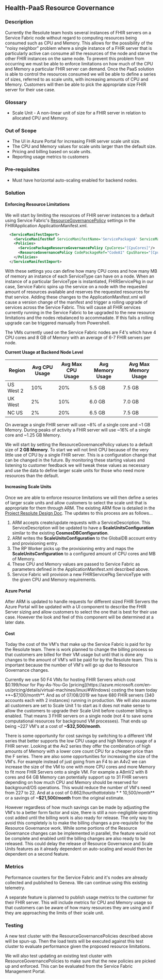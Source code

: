 ## Health-PaaS Resource Governance
### Description
Currently the Resolute team hosts several instances of FHIR servers on a Service Fabric node without regard to
computing resources being consumed such as CPU and Memory. This allows for the possibility of the "noisy neighbor" problem
where a single instance of a FHIR server that is particularly active can consume all the resources of the node and starve the
other FHIR instances on the same node. To prevent this problem from occurring we must be able to enforce limitations on how much of the
CPU and Memory a particular FHIR server can demand. Once the PaaS solution is able to control the resources consumed
we will be able to define a series of sizes, referred to as scale units, with increasing amounts of CPU and Memory. Customers will
then be able to pick the appropriate size FHIR server for their use case.

### Glossary
* Scale Unit - A non-linear unit of size for a FHIR server in relation to allocated CPU and Memory.

### Out of Scope
* The UI in Azure Portal for increasing FHIR server scale unit size.
* The CPU and Memory values for scale units larger than the default size.
* Pricing and billing based on scale units.
* Reporting usage metrics to customers

### Pre-requisites
* Must have horizontal auto-scaling enabled for backend nodes.

### Solution
#### Enforcing Resource Limitations
We will start by limiting the resources of FHIR server instances to a default using Service Fabric's [ResourceGovernancePolicy](https://docs.microsoft.com/en-us/azure/service-fabric/service-fabric-resource-governance)
settings in the FHIRApplication ApplicationManifest.xml.
```XML
  <ServiceManifestImport>
    <ServiceManifestRef ServiceManifestName='ServicePackageA' ServiceManifestVersion='v1'/>
    <Policies>
      <ServicePackageResourceGovernancePolicy CpuCores="[CpuCores]"/>
      <ResourceGovernancePolicy CodePackageRef="CodeA1" CpuShares="[CpuSharesA]" MemoryInMB="[MemoryA]" /> />
    </Policies>
  </ServiceManifestImport>
```
With these settings you can define how many CPU cores and how many MB of memory an instance of each ServiceType can have on a node.
When an instance of a particular ServiceType is instantiated, FHIRServicePkg in our case, Service Fabric spins up the service on a
node with the requested amount of resources available and reserves the requested resources for that service. Adding these changes to 
the ApplicationManifest.xml will cause a version change of the manifest and trigger a rolling upgrade of services across the Service
Fabric. This will cause all FHIR services currently running in the Service Fabric to be upgraded to the new resource limitations and
the nodes rebalanced to accommadate. If this fails a rolling upgrade can be triggered manually from Powershell.

The VMs currently used on the Service Fabric nodes are F4's which have 4 CPU cores and 8 GB of Memory with an average of 6-7 FHIR servers
per node.

**Current Usage at Backend Node Level**

| Region    | Avg CPU Usage | Avg Max CPU Usage | Avg Memory Usage | Avg Max Memory Usage |
|-----------|---------------|-------------------|------------------|----------------------|
| US West 2 | 10%           | 20%               | 5.5 GB           | 7.5 GB               |
| UK West   | 2%            | 10%               | 6.0 GB           | 7.0 GB               |
| NC US     | 2%            | 20%               | 6.5 GB           | 7.5 GB               |

On average a single FHIR server will use ~8% of a single core and ~1 GB Memory. During peaks of
activity a FHIR server will use ~16% of a single core and ~1.25 GB Memory.

We will start by setting the ResourceGovernancePolicy values to a default size of **2 GB Memory**. To start we will not limit CPU because
of the very little use of CPU by a single FHIR server. This is a configuration change that can be changed in the future. By monitoring 
these starting values and listening to customer feedback we will tweak these values as necessary and use the data to define larger scale
units for those who need more resources than the default.

#### Increasing Scale Units
Once we are able to enforce resource limitations we will then define a series of larger scale units and allow customers to select the scale
unit that is appropriate for them through ARM. The existing ARM flow is detailed in the [Project Resolute Design Doc](https://microsofthealth.visualstudio.com/Health/_git/health-paas?path=%2Fdoc%2Fproject-resolute.md&version=GBmaster&createIfNew=true&anchor=arm-resource-provider-service).
The updates to this process are as follows...

1. ARM accepts create/update requests with a ServiceDescription. This ServiceDescription will be updated to have a **ScaleUnitsConfiguration**
similar to the existing **CosmosDBConfiguration**.
2. ARM writes the **ScaleUnitsConfiguration** to the GlobalDB account entry and provisioning entry.
3. The RP Worker picks up the provisioning entry and maps the **ScaleUnitsConfiguration** to a configured amount of CPU cores and MB of Memory.
4. These CPU and Memory values are passed to Service Fabric as parameters defined in the ApplicationManifest.xml described above.
5. Service Fabric will provision a new FHIRServicePkg ServiceType with the given CPU and Memory requirements.

#### Azure Portal
After ARM is updated to handle requests for different sized FHIR Servers the Azure Portal will be updated with a UI component to describe the
FHIR Server sizing and allow customers to select the one that is best for their use case. However the look and feel of this component will be
determined at a later date.

#### Cost
Today the cost of the VM's that make up the Service Fabric is paid for by the Resolute team. There is work planned to change the billing process
so that customers are billed for their VM usage but until that is done any changes to the amount of VM's will be paid for by the Resolute team.
This is important because the number of VM's will go up due to Resource Governance changes. 

Currently we use 50 F4 VMs for hosting FHIR Servers which cost $0.199/hour for Pay-As-You-Go [pricing](https://azure.microsoft.com/en-us/pricing/details/virtual-machines/linux/#Windows)
costing the team today **~$7,100/month**. And as of 07/08/2019 we have 680 FHIR servers (340 accounts each with 2 instances) running
in production. We will also assume all customers are set to Scale Unit 1 to start as it does not make sense to allow the
customers to upgrade their Scale Unit before customer billing is enabled. That means 3 FHIR servers on a single node (not 4
to save some computational resources for background VM processes). That ends up being \~227 VM's at a cost of **~$32,500/month**.

There is some opportunity for cost savings by switching to a different VM series that better supports the low CPU usage and high Memory
usage of a FHIR server. Looking at the Av2 series they offer the combination of high amounts of Memory with a lower core count CPU
for a cheaper price than the F series. There are also some opportunities for increasing the size of the VM's. For example instead of just 
going from an F4 to an A4v2 we can increase the size of the VM to one with more CPU cores and more Memory to fit more FHIR Servers onto a
single VM. For example a A8mV2 with 8 cores and 64 GB Memory can potentially support up to 31 FHIR servers depending on how much CPU and
Memory should be reserved for background/OS operations. This would reduce the number of VM's need from 227 to 22. And at a cost of
$0.662/hour that totals to **~$10,500/month** or a savings of **~$21,500/month** from the original estimate. 

However regardless of how much savings can be made by adjusting the VM's to a better form factor and size, there is still a non-negligible 
operating cost added until the billing work is also ready for release. The only way to avoid this completely is to make the billing changes a 
pre-requisite for the Resource Governance work. While some portions of the Resource Governance changes can be implemented in parallel, the feature
would not be complete and enabled until the billing changes are also ready to be released. This could delay the release of Resource Governance
and Scale Units features as it already dependent on auto-scaling and would then be dependent on a second feature. 

### Metrics
Performance counters for the Service Fabric and it's nodes are already collected and published to Geneva. We can continue using this existing
telemetry.

A separate feature is planned to publish usage metrics to the customer for their FHIR server. This will include metrics for CPU and Memory usage
so that customers can be aware of how many resources they are using and if they are approaching the limits of their scale unit.

### Testing
A new test cluster with the ResourceGovernancePolicies described above will be spun-up. Then the load tests will be executed against this
test cluster to evaluate performance given the proposed resource limitations. 

We will also test updating an existing test cluster with ResourceGovernancePolicies to make sure that the new policies are picked up and
enforced. This can be evaluated from the Service Fabric Management Portal.
